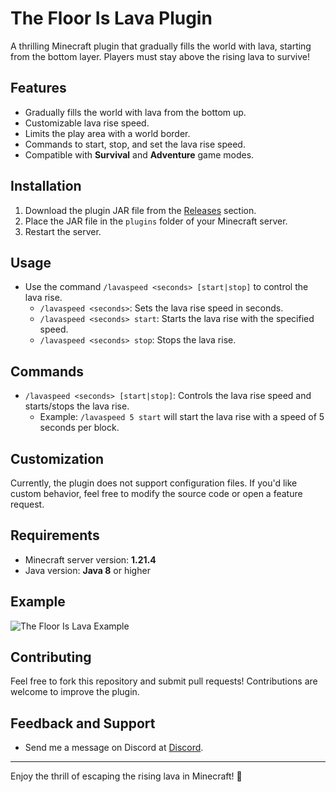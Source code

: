 # The Floor Is Lava Plugin

A thrilling Minecraft plugin that gradually fills the world with lava, starting from the bottom layer. Players must stay above the rising lava to survive!

## Features
- Gradually fills the world with lava from the bottom up.
- Customizable lava rise speed.
- Limits the play area with a world border.
- Commands to start, stop, and set the lava rise speed.
- Compatible with **Survival** and **Adventure** game modes.

## Installation
1. Download the plugin JAR file from the [Releases](https://github.com/Patpat200/the-floor-is-lava/releases) section.
2. Place the JAR file in the `plugins` folder of your Minecraft server.
3. Restart the server.

## Usage
- Use the command `/lavaspeed <seconds> [start|stop]` to control the lava rise.
  - `/lavaspeed <seconds>`: Sets the lava rise speed in seconds.
  - `/lavaspeed <seconds> start`: Starts the lava rise with the specified speed.
  - `/lavaspeed <seconds> stop`: Stops the lava rise.

## Commands
- `/lavaspeed <seconds> [start|stop]`: Controls the lava rise speed and starts/stops the lava rise.
  - Example: `/lavaspeed 5 start` will start the lava rise with a speed of 5 seconds per block.

## Customization
Currently, the plugin does not support configuration files. If you'd like custom behavior, feel free to modify the source code or open a feature request.

## Requirements
- Minecraft server version: **1.21.4**
- Java version: **Java 8** or higher

## Example
![The Floor Is Lava Example](the-floor-is-lava-example.gif)

## Contributing
Feel free to fork this repository and submit pull requests! Contributions are welcome to improve the plugin.

## Feedback and Support
- Send me a message on Discord at [Discord](https://discord.gg/aXyTP9NY).

---

Enjoy the thrill of escaping the rising lava in Minecraft! 🌋
